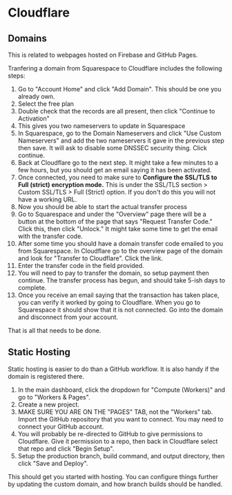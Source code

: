 # Cloudflare

## Domains

This is related to webpages hosted on Firebase and GitHub Pages. 

Tranfering a domain from Squarespace to Cloudflare includes the following steps:

1. Go to "Account Home" and click "Add Domain". This should be one you already own.
2. Select the free plan
3. Double check that the records are all present, then click "Continue to Activation"
4. This gives you two nameservers to update in Squarespace
5. In Squarespace, go to the Domain Nameservers and click "Use Custom Nameservers" and add the two nameservers it gave in the previous step then save. It will ask to disable some DNSSEC security thing. Click continue.
6. Back at Cloudflare go to the next step. It might take a few minutes to a few hours, but you should get an email saying it has been activated.
7. Once connected, you need to make sure to **Configure the SSL/TLS to Full (strict) encryption mode.** This is under the SSL/TLS section > Custom SSL/TLS > Full (Strict) option. If you don't do this you will not have a working URL.
8. Now you should be able to start the actual transfer process
9. Go to Squarespace and under the "Overview" page there will be a button at the bottom of the page that says "Request Transfer Code." Click this, then click "Unlock." It might take some time to get the email with the transfer code.
10. After some time you should have a domain transfer code emailed to you from Squarespace. In Cloudflare go to the overview page of the domain and look for "Transfer to Cloudflare". Click the link.
11. Enter the transfer code in the field provided.
12. You will need to pay to transfer the domain, so setup payment then continue. The transfer process has begun, and should take 5-ish days to complete.
13. Once you receive an email saying that the transaction has taken place, you can verify it worked by going to Cloudflare. When you go to Squarespace it should show that it is not connected. Go into the domain and disconnect from your account.

That is all that needs to be done.

## Static Hosting

Static hosting is easier to do than a GitHub workflow. It is also handy if the domain is registered there.

1. In the main dashboard, click the dropdown for "Compute (Workers)" and go to "Workers & Pages".
2. Create a new project.
3. MAKE SURE YOU ARE ON THE "PAGES" TAB, not the "Workers" tab. Import the GitHub repository that you want to connect. You may need to connect your GitHub account.
4. You will probably be re-directed to GitHub to give permissions to Cloudflare. Give it permission to a repo, then back in Cloudflare select that repo and click "Begin Setup".
5. Setup the production branch, build command, and output directory, then click "Save and Deploy".

This should get you started with hosting. You can configure things further by updating the custom domain, and how branch builds should be handled.
